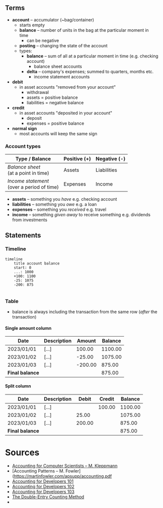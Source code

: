 
## Terms
- **account** – accumulator (~bag/container)
	- starts empty
	- **balance** – number of units in the bag at the particular moment in time
		- can be negative
	- **posting** – changing the state of the account
	- types:
		- **balance** – sum of all at a particular moment in time (e.g. checking account)
			- balance sheet accounts
		- **delta** – company's expenses; summed to quarters, months etc.
			- income statement accounts
- **debit**
	- in asset accounts "removed from your account"
		- withdrawal
		- assets = positive balance
		- liabilities = negative balance
- **credit**
	- in asset accounts "deposited in your account"
		- deposit
		- expenses = positive balance
- **normal sign**
	- most accounts will keep the same sign


### Account types

| Type / Balance                                | Positive (+) | Negative (-) |
| --------------------------------------------- | ------------ | ------------ |
| *Balance sheet*<br>(at a point in time)       | Assets       | Liabilities  |
| *Income statement*<br>(over a period of time) | Expenses     | Income       |
- **assets** – something you _have_ e.g. checking account
- **liabilities** – something you _owe_ e.g. a loan
- **expenses** – something you _received_ e.g. travel
- **income** – something _given away_ to receive something e.g. dividends from investments


## Statements
### Timeline
```mermaid
timeline
	title account balance
	start: 0
	...: 1000
	+100: 1100
	-25: 1075
	-200: 875
	
```

### Table
* balance is always including the transaction from the same row (_after_ the transaction)
#### Single amount column

| Date              | Description | Amount  | Balance |
| ----------------- | ----------- | ------- | ------- |
| 2023/01/01        | [...]       | 100.00  | 1100.00 |
| 2023/01/02        | [...]       | -25.00  | 1075.00 |
| 2023/01/03        | [...]       | -200.00 | 875.00  |
| **Final balance** |             |         | 875.00  |
#### Split column
| Date              | Description | Debit  | Credit | Balance |
| ----------------- | ----------- | ------ | ------ | ------- |
| 2023/01/01        | [...]       |        | 100.00 | 1100.00 |
| 2023/01/02        | [...]       | 25.00  |        | 1075.00 |
| 2023/01/03        | [...]       | 200.00 |        | 875.00  |
| **Final balance** |             |        |        | 875.00  |

# Sources
- [Accounting for Computer Scientists – M. Kleppmann](https://martin.kleppmann.com/2011/03/07/accounting-for-computer-scientists.html)
- [Accounting Patterns – M. Fowler](https://martinfowler.com/apsupp/accounting.pdf
- [Accounting for Developers 101](https://docs.google.com/document/d/1HDLRa6vKpclO1JtxbGB5NeAYWf8cf1UMGy22o8OZZq4/edit?pli=1#heading=h.jo5avukxj1q)
- [Accounting for Developers 102](https://docs.google.com/document/d/1qhtirHUzPu7Od7yX3A4kA424tjFCv5Kbi42xj49tKlw/edit#heading=h.f80lwjsl7o5d)
- [Accounting for Developers 103](https://docs.google.com/document/d/1kIwonczHvJLgzcijLtljHc5fccQ6fKI6TodhnGYHCEA/edit#heading=h.f80lwjsl7o5d)
- [The Double-Entry Counting Method](https://beancount.github.io/docs/the_double_entry_counting_method.html#introduction)
- 
